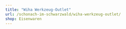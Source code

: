 ```yaml
---
title: "Wiha Werkzeug-Outlet"
url: /schonach-im-schwarzwald/wiha-werkzeug-outlet/
shop: Eisenwaren
---
```

